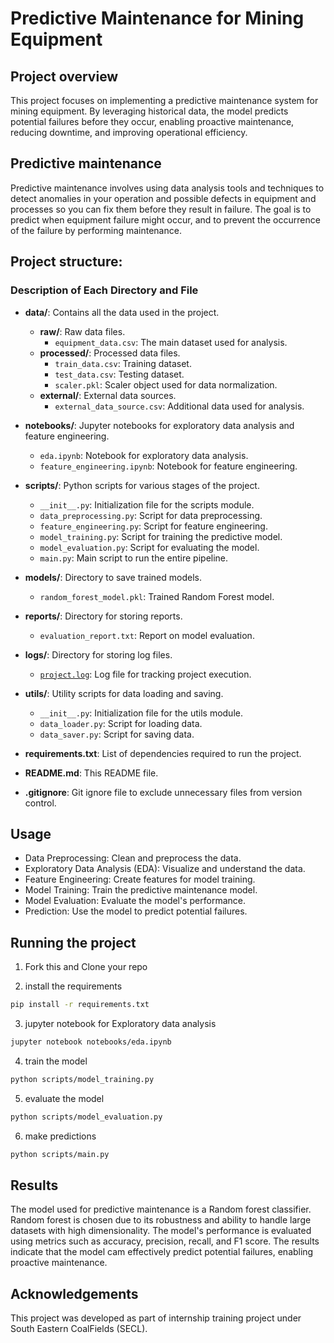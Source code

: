 # Predictive Maintenance for Mining Equipment

## Project overview
This project focuses on implementing a predictive maintenance system for mining equipment. By leveraging historical data, the model predicts potential failures before they occur, enabling proactive maintenance, reducing downtime, and improving operational efficiency.

## Predictive maintenance
Predictive maintenance involves using data analysis tools and techniques to detect anomalies in your operation and possible defects in equipment and processes so you can fix them before they result in failure. The goal is to predict when equipment failure might occur, and to prevent the occurrence of the failure by performing maintenance.

## Project structure:


### Description of Each Directory and File

- **data/**: Contains all the data used in the project.
  - **raw/**: Raw data files.
    - `equipment_data.csv`: The main dataset used for analysis.
  - **processed/**: Processed data files.
    - `train_data.csv`: Training dataset.
    - `test_data.csv`: Testing dataset.
    - `scaler.pkl`: Scaler object used for data normalization.
  - **external/**: External data sources.
    - `external_data_source.csv`: Additional data used for analysis.

- **notebooks/**: Jupyter notebooks for exploratory data analysis and feature engineering.
  - `eda.ipynb`: Notebook for exploratory data analysis.
  - `feature_engineering.ipynb`: Notebook for feature engineering.

- **scripts/**: Python scripts for various stages of the project.
  - `__init__.py`: Initialization file for the scripts module.
  - `data_preprocessing.py`: Script for data preprocessing.
  - `feature_engineering.py`: Script for feature engineering.
  - `model_training.py`: Script for training the predictive model.
  - `model_evaluation.py`: Script for evaluating the model.
  - `main.py`: Main script to run the entire pipeline.

- **models/**: Directory to save trained models.
  - `random_forest_model.pkl`: Trained Random Forest model.

- **reports/**: Directory for storing reports.
  - `evaluation_report.txt`: Report on model evaluation.

- **logs/**: Directory for storing log files.
  - [`project.log`](command:_github.copilot.openSymbolFromReferences?%5B%22project.log%22%2C%5B%7B%22uri%22%3A%7B%22%24mid%22%3A1%2C%22fsPath%22%3A%22c%3A%5C%5CUsers%5C%5Canoushka%20chatterjee%5C%5CDesktop%5C%5Cproject%5C%5CREADME.md%22%2C%22_sep%22%3A1%2C%22external%22%3A%22file%3A%2F%2F%2Fc%253A%2FUsers%2Fanoushka%2520chatterjee%2FDesktop%2Fproject%2FREADME.md%22%2C%22path%22%3A%22%2Fc%3A%2FUsers%2Fanoushka%20chatterjee%2FDesktop%2Fproject%2FREADME.md%22%2C%22scheme%22%3A%22file%22%7D%2C%22pos%22%3A%7B%22line%22%3A3%2C%22character%22%3A5%7D%7D%5D%5D "Go to definition"): Log file for tracking project execution.

- **utils/**: Utility scripts for data loading and saving.
  - `__init__.py`: Initialization file for the utils module.
  - `data_loader.py`: Script for loading data.
  - `data_saver.py`: Script for saving data.

- **requirements.txt**: List of dependencies required to run the project.
- **README.md**: This README file.
- **.gitignore**: Git ignore file to exclude unnecessary files from version control.

## Usage
- Data Preprocessing: Clean and preprocess the data.
- Exploratory Data Analysis (EDA): Visualize and understand the data.
- Feature Engineering: Create features for model training.
- Model Training: Train the predictive maintenance model.
- Model Evaluation: Evaluate the model's performance.
- Prediction: Use the model to predict potential failures.

## Running the project 

1. Fork this and Clone your repo

2. install the requirements
```bash
pip install -r requirements.txt
```
3. jupyter notebook for Exploratory data analysis
```bash
jupyter notebook notebooks/eda.ipynb
```
4. train the model
```bash
python scripts/model_training.py
```
5. evaluate the model
```bash
python scripts/model_evaluation.py
```
6. make predictions
```bash
python scripts/main.py
```
## Results

The model used for predictive maintenance is a Random forest classifier. Random forest is chosen due to its robustness and ability to handle large datasets with high dimensionality. 
The model's performance is evaluated using metrics such as accuracy, precision, recall, and F1 score. The results indicate that the model cam effectively predict potential failures, enabling proactive maintenance.

## Acknowledgements

This project was developed as part of internship training project under South Eastern CoalFields (SECL).
